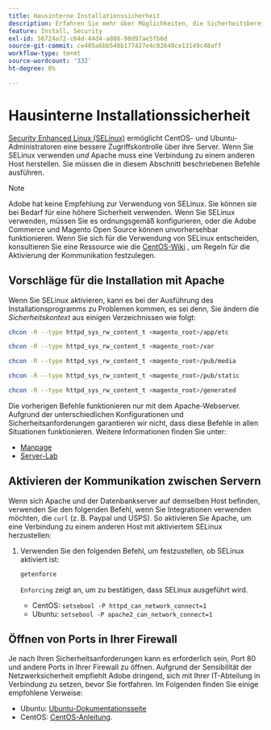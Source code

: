 ```yaml
---
title: Hausinterne Installationssicherheit
description: Erfahren Sie mehr über Möglichkeiten, die Sicherheitsbereitschaft Ihrer Adobe Commerce- oder Magento Open Source-Installation vor Ort zu verbessern.
feature: Install, Security
exl-id: 56724a72-c64d-44d4-a886-90d97ae5fb6d
source-git-commit: ce405a6bb548b177427e4c02640ce13149c48aff
workflow-type: tm+mt
source-wordcount: '332'
ht-degree: 0%

---
```


# Hausinterne Installationssicherheit

[Security Enhanced Linux (SELinux)](https://selinuxproject.org/page/Main_Page) ermöglicht CentOS- und Ubuntu-Administratoren eine bessere Zugriffskontrolle über ihre Server. Wenn Sie SELinux verwenden *und* Apache muss eine Verbindung zu einem anderen Host herstellen. Sie müssen die in diesem Abschnitt beschriebenen Befehle ausführen.

>[!NOTE]
>
>Adobe hat keine Empfehlung zur Verwendung von SELinux. Sie können sie bei Bedarf für eine höhere Sicherheit verwenden. Wenn Sie SELinux verwenden, müssen Sie es ordnungsgemäß konfigurieren, oder die Adobe Commerce und Magento Open Source können unvorhersehbar funktionieren. Wenn Sie sich für die Verwendung von SELinux entscheiden, konsultieren Sie eine Ressource wie die [CentOS-Wiki](https://wiki.centos.org/HowTos/SELinux) , um Regeln für die Aktivierung der Kommunikation festzulegen.

## Vorschläge für die Installation mit Apache

Wenn Sie SELinux aktivieren, kann es bei der Ausführung des Installationsprogramms zu Problemen kommen, es sei denn, Sie ändern die *Sicherheitskontext* aus einigen Verzeichnissen wie folgt:

```bash
chcon -R --type httpd_sys_rw_content_t <magento_root>/app/etc
```

```bash
chcon -R --type httpd_sys_rw_content_t <magento_root>/var
```

```bash
chcon -R --type httpd_sys_rw_content_t <magento_root>/pub/media
```

```bash
chcon -R --type httpd_sys_rw_content_t <magento_root>/pub/static
```

```bash
chcon -R --type httpd_sys_rw_content_t <magento_root>/generated
```

Die vorherigen Befehle funktionieren nur mit dem Apache-Webserver. Aufgrund der unterschiedlichen Konfigurationen und Sicherheitsanforderungen garantieren wir nicht, dass diese Befehle in allen Situationen funktionieren. Weitere Informationen finden Sie unter:

* [Manpage](https://linux.die.net/man/8/httpd_selinux)
* [Server-Lab](https://www.serverlab.ca/tutorials/linux/web-servers-linux/configuring-selinux-policies-for-apache-web-servers/)

## Aktivieren der Kommunikation zwischen Servern

Wenn sich Apache und der Datenbankserver auf demselben Host befinden, verwenden Sie den folgenden Befehl, wenn Sie Integrationen verwenden möchten, die `curl` (z. B. Paypal und USPS).
So aktivieren Sie Apache, um eine Verbindung zu einem anderen Host mit aktiviertem SELinux herzustellen:

1. Verwenden Sie den folgenden Befehl, um festzustellen, ob SELinux aktiviert ist:

   ```bash
   getenforce
   ```

   `Enforcing` zeigt an, um zu bestätigen, dass SELinux ausgeführt wird.

   * CentOS: `setsebool -P httpd_can_network_connect=1`
   * Ubuntu: `setsebool -P apache2_can_network_connect=1`

## Öffnen von Ports in Ihrer Firewall

Je nach Ihren Sicherheitsanforderungen kann es erforderlich sein, Port 80 und andere Ports in Ihrer Firewall zu öffnen. Aufgrund der Sensibilität der Netzwerksicherheit empfiehlt Adobe dringend, sich mit Ihrer IT-Abteilung in Verbindung zu setzen, bevor Sie fortfahren. Im Folgenden finden Sie einige empfohlene Verweise:

* Ubuntu: [Ubuntu-Dokumentationsseite](https://help.ubuntu.com/community/IptablesHowTo)
* CentOS: [CentOS-Anleitung](https://wiki.centos.org/HowTos/Network/IPTables).
